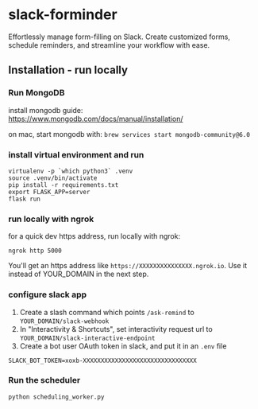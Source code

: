 # slack-forminder

Effortlessly manage form-filling on Slack. Create customized forms, schedule reminders, and streamline your workflow with ease.

## Installation - run locally

### Run MongoDB
install mongodb guide: https://www.mongodb.com/docs/manual/installation/

on mac, start mongodb with: `brew services start mongodb-community@6.0`

### install virtual environment and run
```
virtualenv -p `which python3` .venv
source .venv/bin/activate
pip install -r requirements.txt
export FLASK_APP=server
flask run
```

### run locally with ngrok
for a quick dev https address, run locally with ngrok: 

`ngrok http 5000`

You'll get an https address like `https://XXXXXXXXXXXXXXX.ngrok.io`. 
Use it instead of YOUR_DOMAIN in the next step.

### configure slack app
1. Create a slash command which points `/ask-remind` to `YOUR_DOMAIN/slack-webhook`
2. In "Interactivity & Shortcuts", set interactivity request url to `YOUR_DOMAIN/slack-interactive-endpoint`
3. Create a bot user OAuth token in slack, and put it in an `.env` file
```shell
SLACK_BOT_TOKEN=xoxb-XXXXXXXXXXXXXXXXXXXXXXXXXXXXXXXX
```

### Run the scheduler
```python scheduling_worker.py```
